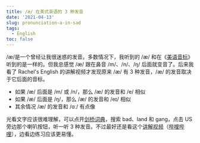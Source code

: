 ```yaml
---
title: /æ/ 在美式英语的 3 种发音
date: '2021-04-13'
slug: pronunciation-a-in-sad
tags:
  - English
toc: false
---
```


/æ/是一个曾经让我很迷惑的发音。多数情况下，我听到的 /æ/ 和在《[美语音标](https://book.douban.com/subject/25853203/)》听到的是一样的。但我总感觉 /æ/ 跟在鼻音 /m/、/n/、/ŋ/ 后面就变音了。后来我看了 Rachel's English 的讲解视频才发现原来 /æ/ 有 3 种发音，/æ/ 的发音取决于它后面的音标。

- 如果 /æ/ 后面是 /m/ 或 /n/，那么 /æ/ 的发音和 /e/ 相似
- 如果 /æ/ 后面是 /ŋ/，那么 /æ/ 的发音和 /eɪ/ 相似
- 其余情况 /æ/ 的发音和 /ɑː/ 有点像

光看文字应该很难理解，可以点开[剑桥词典](https://dictionary.cambridge.org/)，搜索 bad、land 和 gang，点击 US 旁边那个喇叭按钮，听一听 3 种发音。不过最好还是看这个[讲解视频](https://www.youtube.com/watch?v=-i7-DDAW-ok)（[哔哩哔哩](https://www.bilibili.com/video/BV11s411p78r)），边看边练习应该更易懂。
